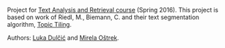Project for [Text Analysis and Retrieval course](http://www.fer.unizg.hr/en/course/taar) (Spring 2016).
This project is based on work of Riedl, M., Biemann, C. and their text segmentation algorithm, [Topic Tiling](https://www.lt.informatik.tu-darmstadt.de/de/software/topictiling/).

Authors: [Luka Dulčić](https://github.com/ldulcic) and [Mirela Oštrek](https://github.com/mostrek).
